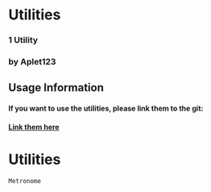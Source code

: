 # Utilities
### 1 Utility
### by Aplet123
## Usage Information
#### If you want to use the **utilities**, please link them to the git:
#### [Link them here](https://github.com/Aplet123/Utilities)
# Utilities
```
Metronome
```
